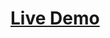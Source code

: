 # [Live Demo](https://607c44628a1939632b283fb6--wonderful-chandrasekhar-b40ad8.netlify.app/?fbclid=IwAR1J0lmRXmWcTQbMc2vftl7oBI63SjqgqctlfcKIdxlbgbbBF9Gi0BgPxVI)
